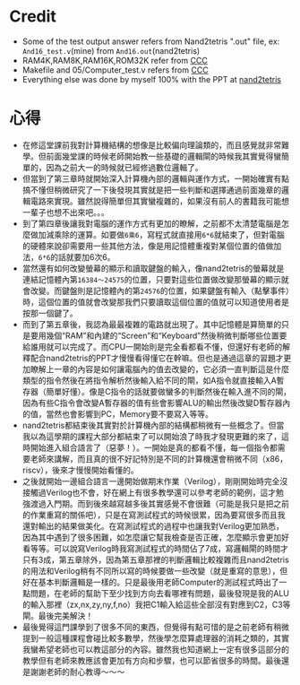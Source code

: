 # **Credit**
- Some of the test output answer refers from Nand2tetris ".out" file, ex: `And16_test.v`(mine) from `And16.out`(nand2tetris)
- RAM4K,RAM8K,RAM16K,ROM32K refer from [CCC](https://gitlab.com/cccnqu111/co/-/tree/master/verilog/02-nand2tetris)
- Makefile and 05/Computer_test.v refers from [CCC](https://gitlab.com/cccnqu111/co/-/blob/master/verilog/02-nand2tetris/computer_test.v)
- Everything else was done by myself 100% with the PPT at [nand2tetris](https://www.nand2tetris.org/course)

# **心得**
- 在修這堂課前我對計算機結構的想像是比較偏向理論類的，而且感覺就非常難學。但前面幾堂課的時候老師開始教一些基礎的邏輯閘的時候我其實覺得蠻簡單的，因為之前大一的時候就已經修過數位邏輯了。
- 但當到了第三章時就開始深入計算機內部的邏輯與運作方式，一開始確實有點搞不懂但稍微研究了一下後發現其實就是把一些判斷和選擇通過前面幾章的邏輯電路來實現。雖然說得簡單但其實蠻複雜的，如果沒有前人的書籍我可能想一輩子也想不出來吧。。。
- 到了第四章後讓我對電腦的運作方式有更加的瞭解，之前都不太清楚電腦是怎麼做加減乘除的運算。如要做`6乘6`，寫程式就直接用`6*6`就結束了，但對電腦的硬體來說卻需要用一些其他方法，像是用記憶體重複對某個位置的值做加法，`6*6`的話就要加6次6。
- 當然還有如何改變螢幕的顯示和讀取鍵盤的輸入，像nand2tetris的螢幕就是連結記憶體內第`16384～24575`的位置，只要對這些位置做改變那螢幕的顯示就會改變。而鍵盤則是記憶體內的第`24576`的位置，如果鍵盤有輸入（點擊事件）時，這個位置的值就會改變那我們只要讀取這個位置的值就可以知道使用者是按那一個鍵了。
- 而到了第五章後，我認為最最複雜的電路就出現了。其中記憶體是算簡單的只是要用幾個“RAM”和內建的“Screen”和“Keyboard”然後稍微判斷哪些位置要給誰用就可以完成了。而CPU一開始則是完全看都看不懂，但還好有老師的解釋配合nand2tetris的PPT才慢慢看得懂它在幹嘛。但也是通過這章的習題才更加瞭解上一章的內容是如何讓電腦內的值去改變的，它必須一直判斷這是什麼類型的指令然後在將指令解析然後輸入給不同的閘，如A指令就直接輸入A暫存器（簡單好懂）。像是C指令的話就要做蠻多的判斷然後在輸入進不同的閘，因為有些C指令會改變A暫存器的值有些會影響ALU的輸出然後改變D暫存器內的值，當然也會影響到PC，Memory要不要寫入等等。
- nand2tetris都結束後其實對於計算機內部的結構都稍微有一些概念了。但當我以為這學期的課程大部分都結束了可以開始浪了時我才發現更難的來了，這時開始進入組合語言了（惡夢！）。一開始是真的都看不懂，每一個指令都需要老師來講解，而且真的很不好記特別是不同的計算機還會稍微不同（x86，riscv），後來才慢慢開始看懂的。
- 之後就開始一邊組合語言一邊開始做期末作業（Verilog），剛剛開始時完全沒接觸過Verilog也不會，好在網上有很多教學還可以參考老師的範例，這才勉強渡過入門期。而到後來越寫越多後其實感覺不會很難（可能是我只是把之前的作業重寫的關係吧），只是在寫測試程式的時候很累，因為要寫很多而且我還對輸出的結果做美化。在寫測試程式的過程中也讓我對Verilog更加熟悉，因為其中遇到了很多困難，如怎麼讓它幫我檢查是否正確，怎麼顯示會更加好看等等。可以說寫Verilog時我寫測試程式的時間佔了7成，寫邏輯閘的時間才只有3成，第五章除外，因為第五章那裡的判斷邏輯比較複雜而且nand2tetris的用法和Verilog稍有不同所以寫的時候要做一些改變（就是重寫的意思），但好在基本判斷邏輯是一樣的。只是最後用老師Computer的測試程式時出了一點問題，在老師的幫助下至少找到方向去看哪裡有問題，最後發現是我的ALU的輸入那裡（zx,nx,zy,ny,f,no）我把C1輸入給這些全部沒有對應到C2，C3等閘。最後完美解決！
- 最後覺得這門課學到了很多不同的東西，但覺得有點可惜的是之前老師有稍微提到一般這種課程會碰比較多數學，然後學怎麼算處理器的消耗之類的，其實我蠻希望老師也可以教這部分的內容。雖然我也知道網上一定有很多這部分的教學但有老師來教應該會更加有方向和步驟，也可以節省很多的時間。最後還是謝謝老師的耐心教導～～～
